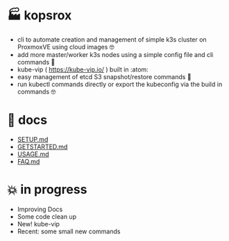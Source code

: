 # 🏭 kopsrox

- cli to automate creation and management of simple k3s cluster on ProxmoxVE using cloud images :nerd_face:
- add more master/worker k3s nodes using a simple config file and cli commands :pray:
- kube-vip ( https://kube-vip.io/ ) built in :atom:
- easy management of etcd S3 snapshot/restore commands :floppy_disk:
- run kubectl commands directly or export the kubeconfig via the build in commands :nerd_face:  

# :book: docs

 - [SETUP.md](docs/SETUP.md)
 - [GETSTARTED.md](docs/GETSTARTED.md)
 - [USAGE.md](docs/USAGE.md)
 - [FAQ.md](docs/FAQ.md)

# :boom: in progress 
 - Improving Docs
 - Some code clean up
 - New! kube-vip
 - Recent: some small new commands

